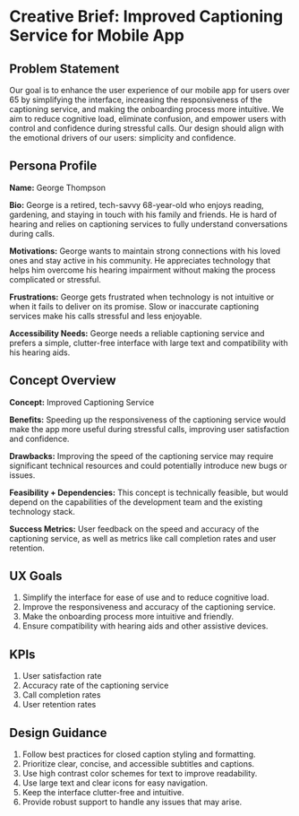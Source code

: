 # Creative Brief: Improved Captioning Service for Mobile App

## Problem Statement

Our goal is to enhance the user experience of our mobile app for users over 65 by simplifying the interface, increasing the responsiveness of the captioning service, and making the onboarding process more intuitive. We aim to reduce cognitive load, eliminate confusion, and empower users with control and confidence during stressful calls. Our design should align with the emotional drivers of our users: simplicity and confidence.

## Persona Profile

**Name:** George Thompson

**Bio:** George is a retired, tech-savvy 68-year-old who enjoys reading, gardening, and staying in touch with his family and friends. He is hard of hearing and relies on captioning services to fully understand conversations during calls.

**Motivations:** George wants to maintain strong connections with his loved ones and stay active in his community. He appreciates technology that helps him overcome his hearing impairment without making the process complicated or stressful.

**Frustrations:** George gets frustrated when technology is not intuitive or when it fails to deliver on its promise. Slow or inaccurate captioning services make his calls stressful and less enjoyable.

**Accessibility Needs:** George needs a reliable captioning service and prefers a simple, clutter-free interface with large text and compatibility with his hearing aids.

## Concept Overview

**Concept:** Improved Captioning Service

**Benefits:** Speeding up the responsiveness of the captioning service would make the app more useful during stressful calls, improving user satisfaction and confidence.

**Drawbacks:** Improving the speed of the captioning service may require significant technical resources and could potentially introduce new bugs or issues.

**Feasibility + Dependencies:** This concept is technically feasible, but would depend on the capabilities of the development team and the existing technology stack.

**Success Metrics:** User feedback on the speed and accuracy of the captioning service, as well as metrics like call completion rates and user retention.

## UX Goals

1. Simplify the interface for ease of use and to reduce cognitive load.
2. Improve the responsiveness and accuracy of the captioning service.
3. Make the onboarding process more intuitive and friendly.
4. Ensure compatibility with hearing aids and other assistive devices.

## KPIs

1. User satisfaction rate
2. Accuracy rate of the captioning service
3. Call completion rates
4. User retention rates

## Design Guidance

1. Follow best practices for closed caption styling and formatting.
2. Prioritize clear, concise, and accessible subtitles and captions.
3. Use high contrast color schemes for text to improve readability.
4. Use large text and clear icons for easy navigation.
5. Keep the interface clutter-free and intuitive.
6. Provide robust support to handle any issues that may arise.